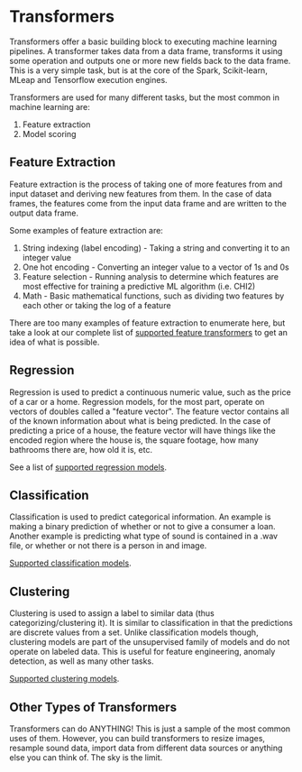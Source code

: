 # Transformers

Transformers offer a basic building block to executing machine learning pipelines. A transformer takes data from a data frame, transforms it using some operation and outputs one or more new fields back to the data frame. This is a very simple task, but is at the core of the Spark, Scikit-learn, MLeap and Tensorflow execution engines.

Transformers are used for many different tasks, but the most common in machine learning are:

1. Feature extraction
2. Model scoring

## Feature Extraction

Feature extraction is the process of taking one of more features from and input dataset and deriving new features from them. In the case of data frames, the features come from the input data frame and are written to the output data frame.

Some examples of feature extraction are:

1. String indexing (label encoding) - Taking a string and converting it to an integer value
2. One hot encoding - Converting an integer value to a vector of 1s and 0s
3. Feature selection - Running analysis to determine which features are most effective for training a predictive ML algorithm (i.e. CHI2)
4. Math - Basic mathematical functions, such as dividing two features by each other or taking the log of a feature

There are too many examples of feature extraction to enumerate here, but take a look at our complete list of [supported feature transformers](support.html#features) to get an idea of what is possible.

## Regression

Regression is used to predict a continuous numeric value, such as the price of a car or a home. Regression models, for the most part, operate on vectors of doubles called a "feature vector". The feature vector contains all of the known information about what is being predicted. In the case of predicting a price of a house, the feature vector will have things like the encoded region where the house is, the square footage, how many bathrooms there are, how old it is, etc.

See a list of [supported regression models](support.html#regression).

## Classification

Classification is used to predict categorical information. An example is making a binary prediction of whether or not to give a consumer a loan. Another example is predicting what type of sound is contained in a .wav file, or whether or not there is a person in and image.

[Supported classification models](support.html#classification).

## Clustering

Clustering is used to assign a label to similar data (thus categorizing/clustering it). It is similar to classification in that the predictions are discrete values from a set. Unlike classification models though, clustering models are part of the unsupervised family of models and do not operate on labeled data. This is useful for feature engineering, anomaly detection, as well as many other tasks.


[Supported clustering models](support.html#clustering).

## Other Types of Transformers

Transformers can do ANYTHING! This is just a sample of the most common uses of them. However, you can build transformers to resize images, resample sound data, import data from different data sources or anything else you can think of. The sky is the limit.
